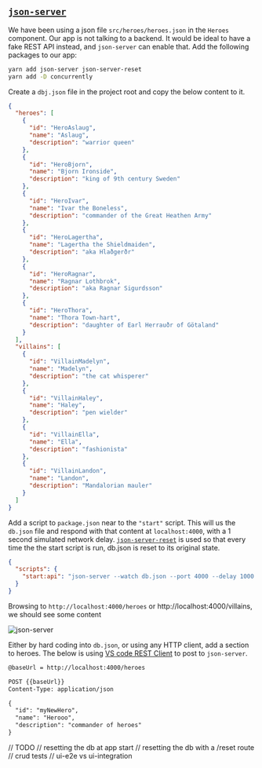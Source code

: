 ## [`json-server`](https://github.com/typicode/json-server)

We have been using a json file `src/heroes/heroes.json` in the `Heroes` component. Our app is not talking to a backend. It would be ideal to have a fake REST API instead, and `json-server` can enable that. Add the following packages to our app:

```bash
yarn add json-server json-server-reset
yarn add -D concurrently
```

Create a `dbj.json` file in the project root and copy the below content to it.

```json
{
  "heroes": [
    {
      "id": "HeroAslaug",
      "name": "Aslaug",
      "description": "warrior queen"
    },
    {
      "id": "HeroBjorn",
      "name": "Bjorn Ironside",
      "description": "king of 9th century Sweden"
    },
    {
      "id": "HeroIvar",
      "name": "Ivar the Boneless",
      "description": "commander of the Great Heathen Army"
    },
    {
      "id": "HeroLagertha",
      "name": "Lagertha the Shieldmaiden",
      "description": "aka Hlaðgerðr"
    },
    {
      "id": "HeroRagnar",
      "name": "Ragnar Lothbrok",
      "description": "aka Ragnar Sigurdsson"
    },
    {
      "id": "HeroThora",
      "name": "Thora Town-hart",
      "description": "daughter of Earl Herrauðr of Götaland"
    }
  ],
  "villains": [
    {
      "id": "VillainMadelyn",
      "name": "Madelyn",
      "description": "the cat whisperer"
    },
    {
      "id": "VillainHaley",
      "name": "Haley",
      "description": "pen wielder"
    },
    {
      "id": "VillainElla",
      "name": "Ella",
      "description": "fashionista"
    },
    {
      "id": "VillainLandon",
      "name": "Landon",
      "description": "Mandalorian mauler"
    }
  ]
}
```

Add a script to `package.json` near to the `"start"` script. This will us the `db.json` file and respond with that content at `localhost:4000`, with a 1 second simulated network delay. [ `json-server-reset`](https://github.com/bahmutov/json-server-reset) is used so that every time the the start script is run, db.json is reset to its original state.

```json
{
  "scripts": {
    "start:api": "json-server --watch db.json --port 4000 --delay 1000 --middlewares ./node_modules/json-server-reset"
  }
}
```

Browsing to `http://localhost:4000/heroes` or http://localhost:4000/villains, we should see some content

![json-server](/Users/murat/cctdd/book/img/json-server.png)

Either by hard coding into `db.json`, or using any HTTP client, add a section to heroes. The below is using [VS code REST Client](https://marketplace.visualstudio.com/items?itemName=humao.rest-client) to post to `json-server`.

```tex
@baseUrl = http://localhost:4000/heroes

POST {{baseUrl}}
Content-Type: application/json

{
  "id": "myNewHero",
  "name": "Herooo",
  "description": "commander of heroes"
}
```

// TODO
// resetting the db at app start
// resetting the db with a /reset route
// crud tests
// ui-e2e vs ui-integration
